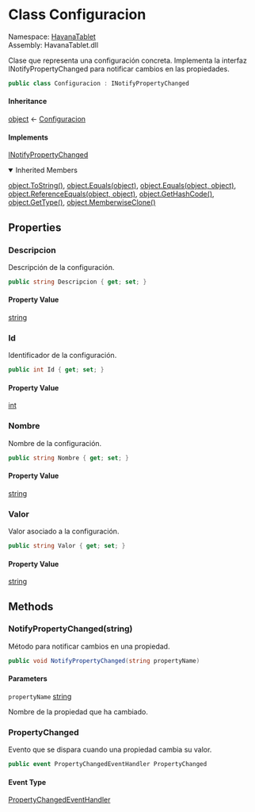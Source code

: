 # <a id="HavanaTablet_Configuracion"></a> Class Configuracion

Namespace: [HavanaTablet](HavanaTablet.md)  
Assembly: HavanaTablet.dll  

Clase que representa una configuración concreta.
Implementa la interfaz INotifyPropertyChanged para notificar cambios en las propiedades.

```csharp
public class Configuracion : INotifyPropertyChanged
```

#### Inheritance

[object](https://learn.microsoft.com/dotnet/api/system.object) ← 
[Configuracion](HavanaTablet.Configuracion.md)

#### Implements

[INotifyPropertyChanged](https://learn.microsoft.com/dotnet/api/system.componentmodel.inotifypropertychanged)

<details open>
  
<summary>Inherited Members</summary>

[object.ToString\(\)](https://learn.microsoft.com/dotnet/api/system.object.tostring), 
[object.Equals\(object\)](https://learn.microsoft.com/dotnet/api/system.object.equals\#system\-object\-equals\(system\-object\)), 
[object.Equals\(object, object\)](https://learn.microsoft.com/dotnet/api/system.object.equals\#system\-object\-equals\(system\-object\-system\-object\)), 
[object.ReferenceEquals\(object, object\)](https://learn.microsoft.com/dotnet/api/system.object.referenceequals), 
[object.GetHashCode\(\)](https://learn.microsoft.com/dotnet/api/system.object.gethashcode), 
[object.GetType\(\)](https://learn.microsoft.com/dotnet/api/system.object.gettype), 
[object.MemberwiseClone\(\)](https://learn.microsoft.com/dotnet/api/system.object.memberwiseclone)
</details>

## Properties

### <a id="HavanaTablet_Configuracion_Descripcion"></a> Descripcion

Descripción de la configuración.

```csharp
public string Descripcion { get; set; }
```

#### Property Value

 [string](https://learn.microsoft.com/dotnet/api/system.string)

### <a id="HavanaTablet_Configuracion_Id"></a> Id

Identificador de la configuración.

```csharp
public int Id { get; set; }
```

#### Property Value

 [int](https://learn.microsoft.com/dotnet/api/system.int32)

### <a id="HavanaTablet_Configuracion_Nombre"></a> Nombre

Nombre de la configuración.

```csharp
public string Nombre { get; set; }
```

#### Property Value

 [string](https://learn.microsoft.com/dotnet/api/system.string)

### <a id="HavanaTablet_Configuracion_Valor"></a> Valor

Valor asociado a la configuración.

```csharp
public string Valor { get; set; }
```

#### Property Value

 [string](https://learn.microsoft.com/dotnet/api/system.string)

## Methods

### <a id="HavanaTablet_Configuracion_NotifyPropertyChanged_System_String_"></a> NotifyPropertyChanged\(string\)

Método para notificar cambios en una propiedad.

```csharp
public void NotifyPropertyChanged(string propertyName)
```

#### Parameters

`propertyName` [string](https://learn.microsoft.com/dotnet/api/system.string)

Nombre de la propiedad que ha cambiado.

### <a id="HavanaTablet_Configuracion_PropertyChanged"></a> PropertyChanged

Evento que se dispara cuando una propiedad cambia su valor.

```csharp
public event PropertyChangedEventHandler PropertyChanged
```

#### Event Type

 [PropertyChangedEventHandler](https://learn.microsoft.com/dotnet/api/system.componentmodel.propertychangedeventhandler)

